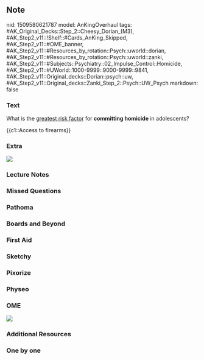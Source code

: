 ## Note
nid: 1509580621787
model: AnKingOverhaul
tags: #AK_Original_Decks::Step_2::Cheesy_Dorian_(M3), #AK_Step2_v11::!Shelf::#Cards_AnKing_Skipped, #AK_Step2_v11::#OME_banner, #AK_Step2_v11::#Resources_by_rotation::Psych::uworld::dorian, #AK_Step2_v11::#Resources_by_rotation::Psych::uworld::zanki, #AK_Step2_v11::#Subjects::Psychiatry::02_Impulse_Control::Homicide, #AK_Step2_v11::#UWorld::1000-9999::9000-9999::9841, #AK_Step2_v11::Original_decks::Dorian::psych::uw, #AK_Step2_v11::Original_decks::Zanki_Step_2::Psych::UW_Psych
markdown: false

### Text
What is the <u>greatest risk factor</u> for <b>committing
homicide</b> in adolescents?
<div>
  {{c1::Access to firearms}}
</div>

### Extra
<img src="homi.png">

### Lecture Notes


### Missed Questions


### Pathoma


### Boards and Beyond


### First Aid


### Sketchy


### Pixorize


### Physeo


### OME
<div class="ome-widget">
  <a href="https://onlinemeded.org?ref=anki"><img src=
  "_OME_AnkiFlashcards_General_7.png"></a>
</div>

### Additional Resources


### One by one

